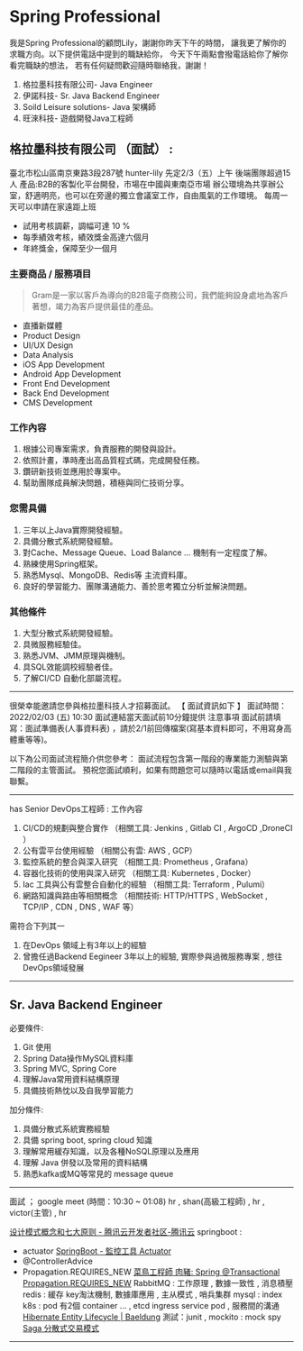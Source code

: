# Spring Professional
我是Spring Professional的顧問Lily，謝謝你昨天下午的時間，
讓我更了解你的求職方向。以下提供電話中提到的職缺給你，
今天下午兩點會撥電話給你了解你看完職缺的想法，
若有任何疑問歡迎隨時聯絡我，謝謝！

1. 格拉墨科技有限公司- Java Engineer
2. 伊諾科技- Sr. Java Backend Engineer
3. Soild Leisure solutions- Java 架構師
4. 旺淶科技- 遊戲開發Java工程師


## 格拉墨科技有限公司 （面試） : 
臺北市松山區南京東路3段287號 hunter-lily 先定2/3（五）上午
後端團隊超過15人
產品:B2B的客製化平台開發，市場在中國與東南亞市場
辦公環境為共享辦公室，舒適明亮，也可以在旁邊的獨立會議室工作，自由風氣的工作環境。
每周一天可以申請在家遠距上班
- 試用考核調薪，調幅可達 10 %
- 每季績效考核，績效獎金高達六個月
- 年終獎金，保障至少一個月

### 主要商品 / 服務項目
> Gram是一家以客戶為導向的B2B電子商務公司，我們能夠設身處地為客戶著想，竭力為客戶提供最佳的產品。
- 直播新媒體
- Product Design
- UI/UX Design
- Data Analysis 
- iOS App Development
- Android App Development
- Front End Development
- Back End Development
- CMS Development


### 工作內容
1. 根據公司專案需求，負責服務的開發與設計。
2. 依照計畫，準時產出高品質程式碼，完成開發任務。
3. 鑽研新技術並應用於專案中。
4. 幫助團隊成員解決問題，積極與同仁技術分享。
### 您需具備
1. 三年以上Java實際開發經驗。
2. 具備分散式系統開發經驗。
3. 對Cache、Message Queue、Load Balance ... 機制有一定程度了解。
4. 熟練使用Spring框架。
5. 熟悉Mysql、MongoDB、Redis等 主流資料庫。
6. 良好的學習能力、團隊溝通能力、善於思考獨立分析並解決問題。
### 其他條件
1. 大型分散式系統開發經驗。
2. 具微服務經驗佳。
3. 熟悉JVM、JMM原理與機制。
4. 具SQL效能調校經驗者佳。
5. 了解CI/CD 自動化部屬流程。

---


很榮幸能邀請您參與格拉墨科技人才招募面試。
【 面試資訊如下 】
面試時間：2022/02/03 (五) 10:30
面試連結當天面試前10分鐘提供
注意事項
面試前請填寫：面試準備表(人事資料表) ，請於2/1前回傳檔案(寫基本資料即可，不用寫身高體重等等)。

以下為公司面試流程簡介供您參考：
面試流程包含第一階段的專業能力測驗與第二階段的主管面試。
預祝您面試順利，如果有問題您可以隨時以電話或email與我聯繫。



---

has Senior DevOps工程師 : 工作內容
1. CI/CD的規劃與整合實作 （相關工具: Jenkins , Gitlab CI , ArgoCD ,DroneCI ）
2. 公有雲平台使用經驗 （相關公有雲: AWS , GCP）
3. 監控系統的整合與深入研究 （相關工具: Prometheus , Grafana）
4. 容器化技術的使用與深入研究 （相關工具: Kubernetes , Docker）
5. Iac 工具與公有雲整合自動化的經驗 （相關工具: Terraform , Pulumi）
6. 網路知識與路由等相關概念 （相關技術: HTTP/HTTPS , WebSocket , TCP/IP , CDN , DNS , WAF 等）

需符合下列其一
1. 在DevOps 領域上有3年以上的經驗
2. 曾擔任過Backend Eegineer 3年以上的經驗, 實際參與過微服務專案 , 想往DevOps領域發展

---

## Sr. Java Backend Engineer
必要條件:
1. Git 使用
2. Spring Data操作MySQL資料庫
3. Spring MVC, Spring Core
4. 理解Java常用資料結構原理
5. 具備技術熱忱以及自我學習能力

加分條件:
1. 具備分散式系統實務經驗
2. 具備 spring boot, spring cloud 知識
3. 理解常用緩存知識，以及各種NoSQL原理以及應用
4. 理解 Java 併發以及常用的資料結構
5. 熟悉kafka或MQ等常見的 message queue

---

面試 ； google meet (時間：10:30 ~ 01:08)
hr , shan(高級工程師) , hr , victor(主管) , hr

[设计模式概念和七大原则 - 腾讯云开发者社区-腾讯云](https://cloud.tencent.com/developer/article/1650116)
springboot : 
  - actuator [SpringBoot - 監控工具 Actuator](https://kucw.github.io/blog/2020/7/spring-actuator/)
  - @ControllerAdvice  
  - Propagation.REQUIRES_NEW [菜鳥工程師 肉豬: Spring @Transactional Propagation.REQUIRES_NEW](https://matthung0807.blogspot.com/2020/10/spring-transactional-propagation-requires-new.html)
RabbitMQ : 工作原理 , 數據一致性 , 消息積壓
redis : 緩存 key淘汰機制, 數據庫應用 , 主从模式 , 哨兵集群
mysql : index 
k8s : pod 有2個 container ... , etcd ingress service pod , 服務間的溝通 
[Hibernate Entity Lifecycle | Baeldung](https://www.baeldung.com/hibernate-entity-lifecycle)
測試：junit , mockito : mock spy
[Saga 分散式交易模式](https://learn.microsoft.com/zh-tw/azure/architecture/reference-architectures/saga/saga)

---

